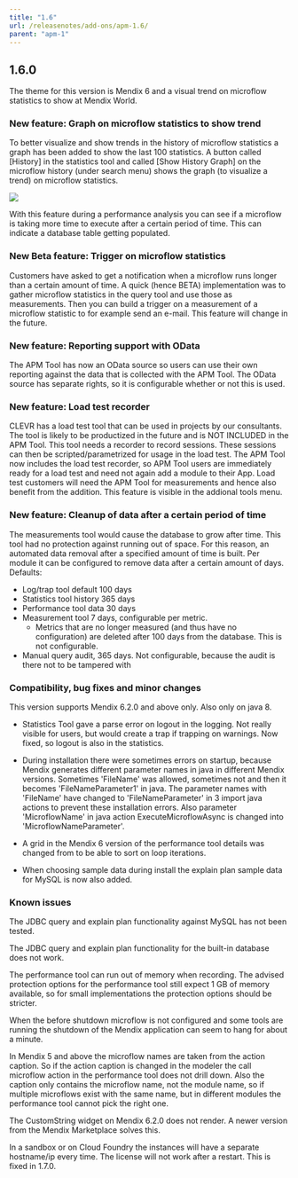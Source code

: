 ```yaml
---
title: "1.6"
url: /releasenotes/add-ons/apm-1.6/
parent: "apm-1"
---
```


## 1.6.0

The theme for this version is Mendix 6 and a visual trend on microflow statistics to show at Mendix World.

### New feature: Graph on microflow statistics to show trend

To better visualize and show trends in the history of microflow statistics a graph has been added to show the last 100 statistics. A button called [History] in the statistics tool and called [Show History Graph] on the microflow history (under search menu) shows the graph (to visualize a trend) on microflow statistics.

![](attachments/1.6/Microflow_Trend.png)

With this feature during a performance analysis you can see if a microflow is taking more time to execute after a certain period of time. This can indicate a database table getting populated.

### New Beta feature: Trigger on microflow statistics

Customers have asked to get a notification when a microflow runs longer than a certain amount of time. A quick (hence BETA) implementation was to gather microflow statistics in the query tool and use those as measurements. Then you can build a trigger on a measurement of a microflow statistic to for example send an e-mail.
This feature will change in the future.

### New feature: Reporting support with OData

The APM Tool has now an OData source so users can use their own reporting against the data that is collected with the APM Tool. The OData source has separate rights, so it is configurable whether or not this is used.

### New feature: Load test recorder

CLEVR has a load test tool that can be used in projects by our consultants. The tool is likely to be productized in the future and is NOT INCLUDED in the APM Tool. This tool needs a recorder to record sessions. These sessions can then be scripted/parametrized for usage in the load test.
The APM Tool now includes the load test recorder, so APM Tool users are immediately ready for a load test and need not again add a module to their App.
Load test customers will need the APM Tool for measurements and hence also benefit from the addition.
This feature is visible in the addional tools menu.

### New feature: Cleanup of data after a certain period of time

The measurements tool would cause the database to grow after time. This tool had no protection against running out of space. For this reason, an automated data removal after a specified amount of time is built.
Per module it can be configured to remove data after a certain amount of days. Defaults:

*   Log/trap tool default 100 days
*   Statistics tool history 365 days
*   Performance tool data 30 days
*   Measurement tool 7 days, configurable per metric.
    *   Metrics that are no longer measured (and thus have no configuration) are deleted after 100 days from the database. This is not configurable.
*   Manual query audit, 365 days. Not configurable, because the audit is there not to be tampered with

### Compatibility, bug fixes and minor changes

This version supports Mendix 6.2.0 and above only. Also only on java 8.

*   Statistics Tool gave a parse error on logout in the logging. Not really visible for users, but would create a trap if trapping on warnings. Now fixed, so logout is also in the statistics.

*   During installation there were sometimes errors on startup, because Mendix generates different parameter names in java in different Mendix versions. Sometimes 'FileName' was allowed, sometimes not and then it becomes 'FileNameParameter1' in java. The parameter names with 'FileName' have changed to 'FileNameParameter' in 3 import java actions to prevent these installation errors. Also parameter 'MicroflowName' in java action ExecuteMicroflowAsync is changed into 'MicroflowNameParameter'.

*   A grid in the Mendix 6 version of the performance tool details was changed from to be able to sort on loop iterations.

*   When choosing sample data during install the explain plan sample data for MySQL is now also added.

### Known issues

The JDBC query and explain plan functionality against MySQL has not been tested.

The JDBC query and explain plan functionality for the built-in database does not work.

The performance tool can run out of memory when recording. The advised protection options for the performance tool still expect 1 GB of memory available, so for small implementations the protection options should be stricter.

When the before shutdown microflow is not configured and some tools are running the shutdown of the Mendix application can seem to hang for about a minute.

In Mendix 5 and above the microflow names are taken from the action caption. So if the action caption is changed in the modeler the call microflow action in the performance tool does not drill down. Also the caption only contains the microflow name, not the module name, so if multiple microflows exist with the same name, but in different modules the performance tool cannot pick the right one.

The CustomString widget on Mendix 6.2.0 does not render. A newer version from the Mendix Marketplace solves this.

In a sandbox or on Cloud Foundry the instances will have a separate hostname/ip every time. The license will not work after a restart. This is fixed in 1.7.0.
